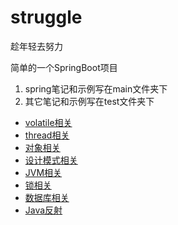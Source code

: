 # struggle

趁年轻去努力

简单的一个SpringBoot项目

1.  spring笔记和示例写在main文件夹下
2.  其它笔记和示例写在test文件夹下

- [volatile相关](https://gitee.com/BuZhouDiao/struggle/blob/master/src/test/java/com/struggle/volatileTest/volatile.md)
- [thread相关](https://gitee.com/BuZhouDiao/struggle/blob/master/src/test/java/com/struggle/thread/thread.md)
- [对象相关](https://gitee.com/BuZhouDiao/struggle/blob/master/src/test/java/com/struggle/object/object.md)
- [设计模式相关](https://gitee.com/BuZhouDiao/struggle/blob/master/src/test/java/com/struggle/design/design.md)
- [JVM相关](https://gitee.com/BuZhouDiao/struggle/blob/master/src/test/java/com/struggle/memory/memory.md)
- [锁相关](https://gitee.com/BuZhouDiao/struggle/blob/master/src/test/java/com/struggle/wkl/Day_0719_%E9%94%81.MD)
- [数据库相关](https://gitee.com/BuZhouDiao/struggle/blob/master/src/test/java/com/struggle/database/normal.md)
- [Java反射](https://gitee.com/BuZhouDiao/struggle/blob/master/src/test/java/com/struggle/reflection/reflection.md)
